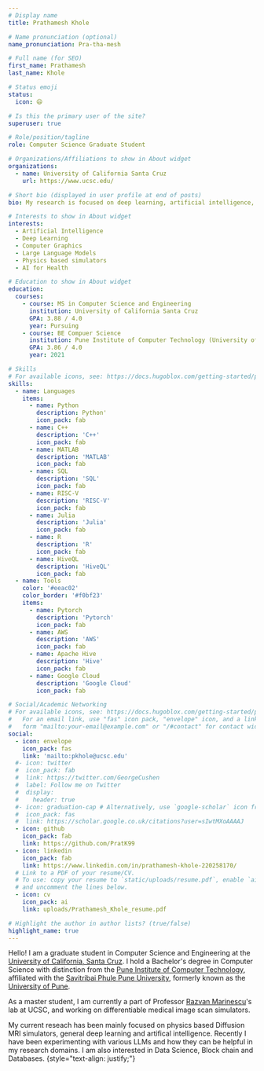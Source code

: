```yaml
---
# Display name
title: Prathamesh Khole

# Name pronunciation (optional)
name_pronunciation: Pra-tha-mesh

# Full name (for SEO)
first_name: Prathamesh
last_name: Khole

# Status emoji
status:
  icon: 😄

# Is this the primary user of the site?
superuser: true

# Role/position/tagline
role: Computer Science Graduate Student

# Organizations/Affiliations to show in About widget
organizations:
  - name: University of California Santa Cruz
    url: https://www.ucsc.edu/

# Short bio (displayed in user profile at end of posts)
bio: My research is focused on deep learning, artificial intelligence, and computer vision, particularly their applications to healthcare. Recently I have also been experimenting with Large Language Models.

# Interests to show in About widget
interests:
  - Artificial Intelligence
  - Deep Learning
  - Computer Graphics
  - Large Language Models
  - Physics based simulators
  - AI for Health

# Education to show in About widget
education:
  courses:
    - course: MS in Computer Science and Engineering
      institution: University of California Santa Cruz
      GPA: 3.88 / 4.0
      year: Pursuing
    - course: BE Compuer Science
      institution: Pune Institute of Computer Technology (University of Pune)
      GPA: 3.86 / 4.0
      year: 2021

# Skills
# For available icons, see: https://docs.hugoblox.com/getting-started/page-builder/#icons
skills:
  - name: Languages
    items:
      - name: Python
        description: Python'
        icon_pack: fab
      - name: C++
        description: 'C++'
        icon_pack: fab
      - name: MATLAB
        description: 'MATLAB'
        icon_pack: fab
      - name: SQL
        description: 'SQL'
        icon_pack: fab
      - name: RISC-V
        description: 'RISC-V'
        icon_pack: fab
      - name: Julia
        description: 'Julia'
        icon_pack: fab
      - name: R
        description: 'R'
        icon_pack: fab
      - name: HiveQL
        description: 'HiveQL'
        icon_pack: fab
  - name: Tools
    color: '#eeac02'
    color_border: '#f0bf23'
    items:
      - name: Pytorch
        description: 'Pytorch'
        icon_pack: fab
      - name: AWS
        description: 'AWS'
        icon_pack: fab
      - name: Apache Hive
        description: 'Hive'
        icon_pack: fab
      - name: Google Cloud
        description: 'Google Cloud'
        icon_pack: fab

# Social/Academic Networking
# For available icons, see: https://docs.hugoblox.com/getting-started/page-builder/#icons
#   For an email link, use "fas" icon pack, "envelope" icon, and a link in the
#   form "mailto:your-email@example.com" or "/#contact" for contact widget.
social:
  - icon: envelope
    icon_pack: fas
    link: 'mailto:pkhole@ucsc.edu'
  #- icon: twitter
  #  icon_pack: fab
  #  link: https://twitter.com/GeorgeCushen
  #  label: Follow me on Twitter
  #  display:
  #    header: true
  #- icon: graduation-cap # Alternatively, use `google-scholar` icon from `ai` icon pack
  #  icon_pack: fas
  #  link: https://scholar.google.co.uk/citations?user=sIwtMXoAAAAJ
  - icon: github
    icon_pack: fab
    link: https://github.com/PratK99
  - icon: linkedin
    icon_pack: fab
    link: https://www.linkedin.com/in/prathamesh-khole-220258170/
  # Link to a PDF of your resume/CV.
  # To use: copy your resume to `static/uploads/resume.pdf`, enable `ai` icons in `params.yaml`,
  # and uncomment the lines below.
  - icon: cv
    icon_pack: ai
    link: uploads/Prathamesh_Khole_resume.pdf

# Highlight the author in author lists? (true/false)
highlight_name: true
---
```


Hello! I am a graduate student in Computer Science and Engineering at the [University of California, Santa Cruz](https://www.ucsc.edu/). I hold a Bachelor's degree in Computer Science with distinction from the [Pune Institute of Computer Technology](https://pict.edu/), affiliated with the [Savitribai Phule Pune University](http://www.unipune.ac.in/), formerly known as the [University of Pune](http://www.unipune.ac.in/).

As a master student, I am currently a part of Professor [Razvan Marinescu](https://razvanmarinescu.com/)'s lab at UCSC, and working on differentiable medical image scan simulators. 

My current reseach has been mainly focused on physics based Diffusion MRI simulators, general deep learning and artifical intelligence. Recently I have been experimenting with various LLMs and how they can be helpful in my research domains. I am also interested in Data Science, Block chain and Databases.
{style="text-align: justify;"}
